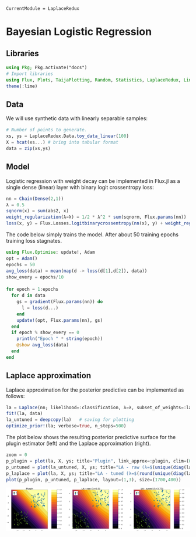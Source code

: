 

``` @meta
CurrentModule = LaplaceRedux
```

# Bayesian Logistic Regression

## Libraries

``` julia
using Pkg; Pkg.activate("docs")
# Import libraries
using Flux, Plots, TaijaPlotting, Random, Statistics, LaplaceRedux, LinearAlgebra
theme(:lime)
```

## Data

We will use synthetic data with linearly separable samples:

``` julia
# Number of points to generate.
xs, ys = LaplaceRedux.Data.toy_data_linear(100)
X = hcat(xs...) # bring into tabular format
data = zip(xs,ys)
```

## Model

Logistic regression with weight decay can be implemented in Flux.jl as a single dense (linear) layer with binary logit crossentropy loss:

``` julia
nn = Chain(Dense(2,1))
λ = 0.5
sqnorm(x) = sum(abs2, x)
weight_regularization(λ=λ) = 1/2 * λ^2 * sum(sqnorm, Flux.params(nn))
loss(x, y) = Flux.Losses.logitbinarycrossentropy(nn(x), y) + weight_regularization()
```

The code below simply trains the model. After about 50 training epochs training loss stagnates.

``` julia
using Flux.Optimise: update!, Adam
opt = Adam()
epochs = 50
avg_loss(data) = mean(map(d -> loss(d[1],d[2]), data))
show_every = epochs/10

for epoch = 1:epochs
  for d in data
    gs = gradient(Flux.params(nn)) do
      l = loss(d...)
    end
    update!(opt, Flux.params(nn), gs)
  end
  if epoch % show_every == 0
    println("Epoch " * string(epoch))
    @show avg_loss(data)
  end
end
```

## Laplace approximation

Laplace approximation for the posterior predictive can be implemented as follows:

``` julia
la = Laplace(nn; likelihood=:classification, λ=λ, subset_of_weights=:last_layer)
fit!(la, data)
la_untuned = deepcopy(la)   # saving for plotting
optimize_prior!(la; verbose=true, n_steps=500)
```

The plot below shows the resulting posterior predictive surface for the plugin estimator (left) and the Laplace approximation (right).

``` julia
zoom = 0
p_plugin = plot(la, X, ys; title="Plugin", link_approx=:plugin, clim=(0,1))
p_untuned = plot(la_untuned, X, ys; title="LA - raw (λ=$(unique(diag(la_untuned.prior.P₀))[1]))", clim=(0,1), zoom=zoom)
p_laplace = plot(la, X, ys; title="LA - tuned (λ=$(round(unique(diag(la.prior.P₀))[1],digits=2)))", clim=(0,1), zoom=zoom)
plot(p_plugin, p_untuned, p_laplace, layout=(1,3), size=(1700,400))
```
![](logit_files/figure-commonmark/cell-output-1.svg)